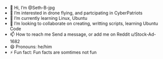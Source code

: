 - 👋 Hi, I’m @Seth-B-jpg
- 👀 I’m interested in drone flying, and partcipating in CyberPatriots
- 🌱 I’m currently learning Linux, Ubuntu
- 💞️ I’m looking to collaborate on creating, writting scripts, learning Ubuntu Code
- 📫 How to reach me Send a message, or add me on Reddit u/Stock-Ad-1682
- 😄 Pronouns: he/him
- ⚡ Fun fact: Fun facts are somtimes not fun

<!---
Seth-B-jpg/Seth-B-jpg is a ✨ special ✨ repository because its `README.md` (this file) appears on your GitHub profile.
You can click the Preview link to take a look at your changes.
--->
